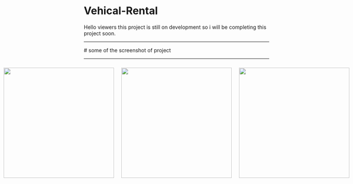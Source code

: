 # Vehical-Rental
Hello viewers this project is still on development so i will be completing this project soon.
<hr>
# some of the screenshot of project
<hr>
<div>
  <div style="display:flex; justify-content:center; align-items:center>
     <img src="https://user-images.githubusercontent.com/96978659/162631791-95f37c08-4c6b-4be8-8108-d6b357f35afb.png" width="200" height="200" style="padding:10px"/>
     <img src="https://user-images.githubusercontent.com/96978659/162631532-b4a38b9d-b45d-46bb-b3f6-3b42da4823c6.png" width="300" height="300" style="padding:10px"/>
      <img src="https://user-images.githubusercontent.com/96978659/162631583-17b15135-1231-4fb5-ae0b-8a3781baec7c.png" width="300" height="300" style="padding:10px"/>
        <img src="https://user-images.githubusercontent.com/96978659/162631689-c4ec3abe-4868-4c73-ac0b-a3a66598fad6.png" width="300" height="300" style="padding:10px"/>
        <img src="https://user-images.githubusercontent.com/96978659/162631706-dbb41e57-420e-49b3-9b5d-027026114726.png" width="300" height="300" style="padding:10px"/>            <img src="https://user-images.githubusercontent.com/96978659/162631791-95f37c08-4c6b-4be8-8108-d6b357f35afb.png" width="300" height="300" style="padding:10px"/> 
  </div>
 </div>
<!--   ![page](https://user-images.githubusercontent.com/96978659/162631791-95f37c08-4c6b-4be8-8108-d6b357f35afb.png) -->

